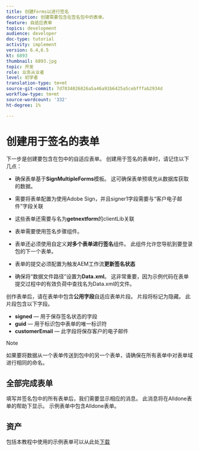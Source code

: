 ```yaml
---
title: 创建Forms以进行签名
description: 创建需要包含在签名包中的表单。
feature: 自适应表单
topics: development
audience: developer
doc-type: tutorial
activity: implement
version: 6.4,6.5
kt: 6893
thumbnail: 6893.jpg
topic: 开发
role: 业务从业者
level: 初学者
translation-type: tm+mt
source-git-commit: 7d7034026826a5a46a91b6425a5cebfffab2934d
workflow-type: tm+mt
source-wordcount: '332'
ht-degree: 1%

---
```



# 创建用于签名的表单

下一步是创建要包含在包中的自适应表单。 创建用于签名的表单时，请记住以下几点：

* 确保表单基于&#x200B;**SignMultipleForms**&#x200B;模板。 这可确保表单预填充从数据库获取的数据。

* 需要将表单配置为使用Adobe Sign，并且signer1字段需要与“客户电子邮件”字段关联
* 这些表单还需要与名为&#x200B;**getnextform**&#x200B;的clientLib关联
* 表单需要使用签名步骤组件。
* 表单还必须使用自定义&#x200B;**对多个表单进行签名**&#x200B;组件。 此组件允许您导航到要登录包的下一个表单。
* 表单的提交必须配置为触发AEM工作流&#x200B;**更新签名状态**
* 确保将“数据文件路径”设置为&#x200B;**Data.xml**。 这非常重要，因为示例代码在表单提交过程中的有效负荷中查找名为Data.xml的文件。

创作表单后，请在表单中包含&#x200B;**公用字段**&#x200B;自适应表单片段。 片段将标记为隐藏。 此片段包含以下字段。

* **signed**  — 用于保存签名状态的字段
* **guid**  — 用于标识包中表单的唯一标识符
* **customerEmail**  — 此字段将保存客户的电子邮件



>[!NOTE]
>如果要将数据从一个表单传送到包中的另一个表单，请确保在所有表单中对表单域进行相同的命名。

## 全部完成表单

填写并签名包中的所有表单后，我们需要显示相应的消息。 此消息将在Alldone表单的帮助下显示。 示例表单中包含Alldone表单。

## 资产

包括本教程中使用的示例表单可以从此处[下载](assets/forms-for-signing.zip)
